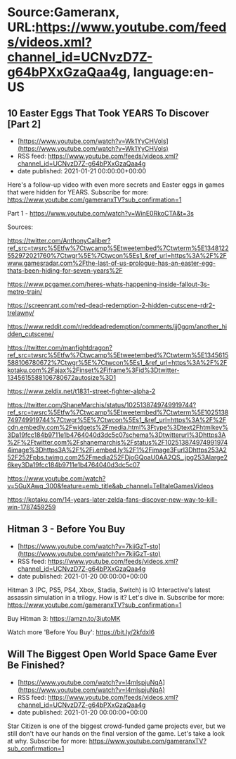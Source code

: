 # Source:Gameranx, URL:https://www.youtube.com/feeds/videos.xml?channel_id=UCNvzD7Z-g64bPXxGzaQaa4g, language:en-US

## 10 Easter Eggs That Took YEARS To Discover [Part 2]
 - [https://www.youtube.com/watch?v=Wk1YyCHVols](https://www.youtube.com/watch?v=Wk1YyCHVols)
 - RSS feed: https://www.youtube.com/feeds/videos.xml?channel_id=UCNvzD7Z-g64bPXxGzaQaa4g
 - date published: 2021-01-21 00:00:00+00:00

Here's a follow-up video with even more secrets and Easter eggs in games that were hidden for YEARS.
Subscribe for more: https://www.youtube.com/gameranxTV?sub_confirmation=1

Part 1 - https://www.youtube.com/watch?v=WinE0RkoCTA&t=3s

Sources:

https://twitter.com/AnthonyCaliber?ref_src=twsrc%5Etfw%7Ctwcamp%5Etweetembed%7Ctwterm%5E1348122552972021760%7Ctwgr%5E%7Ctwcon%5Es1_&ref_url=https%3A%2F%2Fwww.gamesradar.com%2Fthe-last-of-us-prologue-has-an-easter-egg-thats-been-hiding-for-seven-years%2F

https://www.pcgamer.com/heres-whats-happening-inside-fallout-3s-metro-train/

https://screenrant.com/red-dead-redemption-2-hidden-cutscene-rdr2-trelawny/

https://www.reddit.com/r/reddeadredemption/comments/jj0gqm/another_hidden_cutscene/

https://twitter.com/manfightdragon?ref_src=twsrc%5Etfw%7Ctwcamp%5Etweetembed%7Ctwterm%5E1345615588106780672%7Ctwgr%5E%7Ctwcon%5Es1_&ref_url=https%3A%2F%2Fkotaku.com%2Fajax%2Finset%2Fiframe%3Fid%3Dtwitter-1345615588106780672autosize%3D1

https://www.zeldix.net/t1831-street-fighter-alpha-2

https://twitter.com/ShaneMarchis/status/1025138749749919744?ref_src=twsrc%5Etfw%7Ctwcamp%5Etweetembed%7Ctwterm%5E1025138749749919744%7Ctwgr%5E%7Ctwcon%5Es1_&ref_url=https%3A%2F%2Fcdn.embedly.com%2Fwidgets%2Fmedia.html%3Ftype%3Dtext2Fhtmlkey%3Da19fcc184b9711e1b4764040d3dc5c07schema%3Dtwitterurl%3Dhttps3A%2F%2Ftwitter.com%2Fshanemarchis%2Fstatus%2F1025138749749919744image%3Dhttps3A%2F%2Fi.embed.ly%2F1%2Fimage3Furl3Dhttps253A252F252Fpbs.twimg.com252Fmedia252FDjoGQoaU0AA2QS_.jpg253Alarge26key3Da19fcc184b9711e1b4764040d3dc5c07


https://www.youtube.com/watch?v=5GuXAwq_300&feature=emb_title&ab_channel=TelltaleGamesVideos

https://kotaku.com/14-years-later-zelda-fans-discover-new-way-to-kill-win-1787459259

## Hitman 3 - Before You Buy
 - [https://www.youtube.com/watch?v=7kjiGzT-sto](https://www.youtube.com/watch?v=7kjiGzT-sto)
 - RSS feed: https://www.youtube.com/feeds/videos.xml?channel_id=UCNvzD7Z-g64bPXxGzaQaa4g
 - date published: 2021-01-20 00:00:00+00:00

Hitman 3 (PC, PS5, PS4, Xbox, Stadia, Switch) is IO Interactive's latest assassin simulation in a trilogy. How is it? Let's dive in.
Subscribe for more: https://www.youtube.com/gameranxTV?sub_confirmation=1

Buy Hitman 3: https://amzn.to/3iutoMK

Watch more 'Before You Buy': https://bit.ly/2kfdxI6

## Will The Biggest Open World Space Game Ever Be Finished?
 - [https://www.youtube.com/watch?v=l4mlspjuNqA](https://www.youtube.com/watch?v=l4mlspjuNqA)
 - RSS feed: https://www.youtube.com/feeds/videos.xml?channel_id=UCNvzD7Z-g64bPXxGzaQaa4g
 - date published: 2021-01-20 00:00:00+00:00

Star Citizen is one of the biggest crowd-funded game projects ever, but we still don't have our hands on the final version of the game. Let's take a look at why.
Subscribe for more: https://www.youtube.com/gameranxTV?sub_confirmation=1

